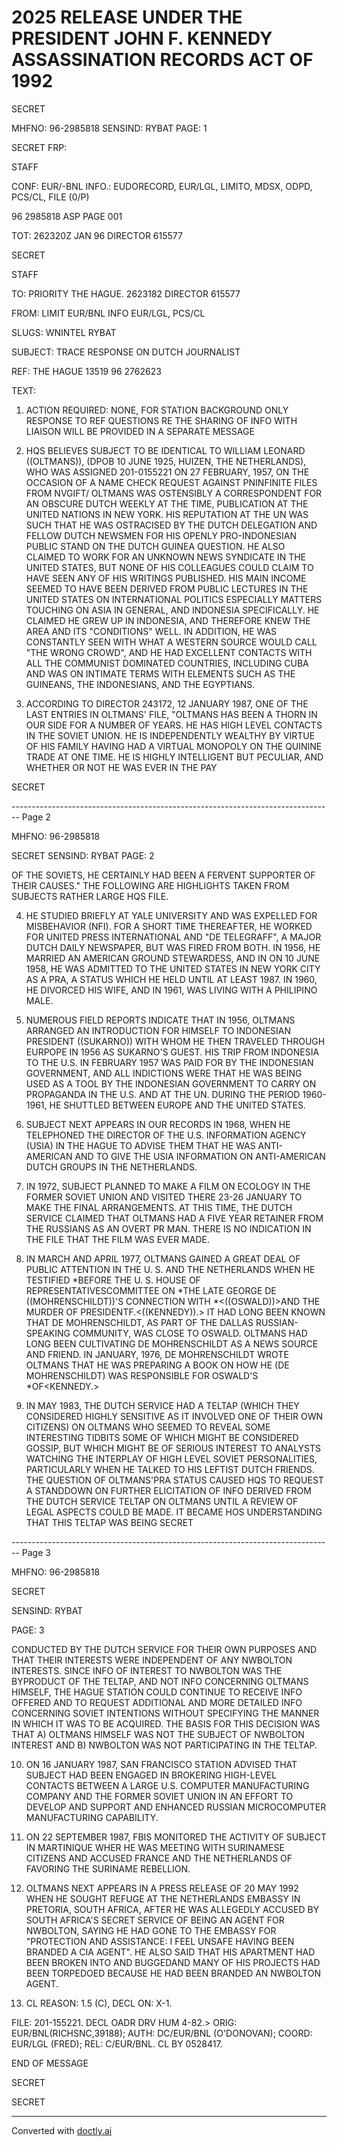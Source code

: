 # 2025 RELEASE UNDER THE PRESIDENT JOHN F. KENNEDY ASSASSINATION RECORDS ACT OF 1992

SECRET

MHFNO: 96-2985818 SENSIND: RYBAT PAGE: 1

SECRET FRP:

STAFF

CONF: EUR/-BNL INFO.: EUDORECORD, EUR/LGL, LIMITO, MDSX, ODPD,
PCS/CL, FILE (0/P)

96 2985818 ASP PAGE 001

TOT: 262320Z JAN 96 DIRECTOR 615577

SECRET

STAFF

TO: PRIORITY THE HAGUE. 2623182 DIRECTOR 615577

FROM: LIMIT EUR/BNL INFO EUR/LGL, PCS/CL

SLUGS: WNINTEL RYBAT

SUBJECT: TRACE RESPONSE ON DUTCH JOURNALIST

REF: THE HAGUE 13519 96 2762623

TEXT:

1. ACTION REQUIRED: NONE, FOR STATION BACKGROUND ONLY
   RESPONSE TO REF QUESTIONS RE THE SHARING OF INFO WITH LIAISON WILL BE
   PROVIDED IN A SEPARATE MESSAGE

2. HQS BELIEVES SUBJECT TO BE IDENTICAL TO WILLIAM LEONARD
   ((OLTMANS)), (DPOB 10 JUNE 1925, HUIZEN, THE NETHERLANDS), WHO WAS
   ASSIGNED 201-0155221 ON 27 FEBRUARY, 1957, ON THE OCCASION OF A NAME
   CHECK REQUEST AGAINST PNINFINITE FILES FROM NVGIFT/
   OLTMANS WAS OSTENSIBLY A CORRESPONDENT FOR AN OBSCURE DUTCH WEEKLY
   AT THE TIME,
   PUBLICATION AT THE UNITED NATIONS IN NEW YORK. HIS REPUTATION AT THE
   UN WAS SUCH THAT HE WAS OSTRACISED BY THE DUTCH DELEGATION AND FELLOW
   DUTCH NEWSMEN FOR HIS OPENLY PRO-INDONESIAN PUBLIC STAND ON THE DUTCH
   GUINEA QUESTION. HE ALSO CLAIMED TO WORK FOR AN UNKNOWN NEWS
   SYNDICATE IN THE UNITED STATES, BUT NONE OF HIS COLLEAGUES COULD
   CLAIM TO HAVE SEEN ANY OF HIS WRITINGS PUBLISHED. HIS MAIN INCOME
   SEEMED TO HAVE BEEN DERIVED FROM PUBLIC LECTURES IN THE UNITED STATES
   ON INTERNATIONAL POLITICS ESPECIALLY MATTERS TOUCHING ON ASIA IN
   GENERAL, AND INDONESIA SPECIFICALLY. HE CLAIMED HE GREW UP IN
   INDONESIA, AND THEREFORE KNEW THE AREA AND ITS "CONDITIONS" WELL. IN
   ADDITION, HE WAS CONSTANTLY SEEN WITH WHAT A WESTERN SOURCE WOULD
   CALL "THE WRONG CROWD", AND HE HAD EXCELLENT CONTACTS WITH ALL THE
   COMMUNIST DOMINATED COUNTRIES, INCLUDING CUBA AND WAS ON INTIMATE
   TERMS WITH ELEMENTS SUCH AS THE GUINEANS, THE INDONESIANS, AND THE
   EGYPTIANS.

3. ACCORDING TO DIRECTOR 243172, 12 JANUARY 1987, ONE OF THE
   LAST ENTRIES IN OLTMANS' FILE, "OLTMANS HAS BEEN A THORN IN OUR SIDE
   FOR A NUMBER OF YEARS. HE HAS HIGH LEVEL CONTACTS IN THE SOVIET
   UNION. HE IS INDEPENDENTLY WEALTHY BY VIRTUE OF HIS FAMILY HAVING HAD
   A VIRTUAL MONOPOLY ON THE QUININE TRADE AT ONE TIME. HE IS HIGHLY
   INTELLIGENT BUT PECULIAR, AND WHETHER OR NOT HE WAS EVER IN THE PAY

SECRET


-------------------------------------------------------------------------------- Page 2

MHFNO: 96-2985818

SECRET
SENSIND: RYBAT
PAGE: 2

OF THE SOVIETS, HE CERTAINLY HAD BEEN A FERVENT SUPPORTER OF THEIR
CAUSES." THE FOLLOWING ARE HIGHLIGHTS TAKEN FROM SUBJECTS RATHER
LARGE HQS FILE.

4. HE STUDIED BRIEFLY AT YALE UNIVERSITY AND WAS EXPELLED FOR
   MISBEHAVIOR (NFI). FOR A SHORT TIME THEREAFTER, HE WORKED FOR UNITED
   PRESS INTERNATIONAL AND "DE TELEGRAFF", A MAJOR DUTCH DAILY
   NEWSPAPER, BUT WAS FIRED FROM BOTH. IN 1956, HE MARRIED AN AMERICAN
   GROUND STEWARDESS, AND IN ON 10 JUNE 1958, HE WAS ADMITTED TO THE
   UNITED STATES IN NEW YORK CITY AS A PRA, A STATUS WHICH HE HELD UNTIL
   AT LEAST 1987. IN 1960, HE DIVORCED HIS WIFE, AND IN 1961, WAS
   LIVING WITH A PHILIPINO MALE.

5. NUMEROUS FIELD REPORTS INDICATE THAT IN 1956, OLTMANS
   ARRANGED AN INTRODUCTION FOR HIMSELF TO INDONESIAN PRESIDENT
   ((SUKARNO)) WITH WHOM HE THEN TRAVELED THROUGH EURPOPE IN 1956 AS
   SUKARNO'S GUEST. HIS TRIP FROM INDONESIA TO THE U.S. IN FEBRUARY 1957
   WAS PAID FOR BY THE INDONESIAN GOVERNMENT, AND ALL INDICTIONS WERE
   THAT HE WAS BEING USED AS A TOOL BY THE INDONESIAN GOVERNMENT TO
   CARRY ON PROPAGANDA IN THE U.S. AND AT THE UN. DURING THE PERIOD
   1960-1961, HE SHUTTLED BETWEEN EUROPE AND THE UNITED STATES.

6. SUBJECT NEXT APPEARS IN OUR RECORDS IN 1968, WHEN HE
   TELEPHONED THE DIRECTOR OF THE U.S. INFORMATION AGENCY (USIA) IN THE
   HAGUE TO ADVISE THEM THAT HE WAS ANTI-AMERICAN AND TO GIVE THE USIA
   INFORMATION ON ANTI-AMERICAN DUTCH GROUPS IN THE NETHERLANDS.

7. IN 1972, SUBJECT PLANNED TO MAKE A FILM ON ECOLOGY IN THE
   FORMER SOVIET UNION AND VISITED THERE 23-26 JANUARY TO MAKE THE FINAL
   ARRANGEMENTS. AT THIS TIME, THE DUTCH SERVICE CLAIMED THAT OLTMANS
   HAD A FIVE YEAR RETAINER FROM THE RUSSIANS AS AN OVERT PR MAN. THERE
   IS NO INDICATION IN THE FILE THAT THE FILM WAS EVER MADE.

8. IN MARCH AND APRIL 1977, OLTMANS GAINED A GREAT DEAL OF
   PUBLIC ATTENTION IN THE U. S. AND THE NETHERLANDS WHEN HE TESTIFIED
   *BEFORE THE U. S. HOUSE OF REPRESENTATIVES<ASSASSINATIONS>COMMITTEE ON
   *THE LATE GEORGE DE ((MOHRENSCHILDT))'S CONNECTION WITH<LEE HARVEY>
   *<((OSWALD))>AND THE MURDER OF PRESIDENT<JOHN>F.<((KENNEDY)).> IT HAD
   LONG BEEN KNOWN THAT DE MOHRENSCHILDT, AS PART OF THE DALLAS
   RUSSIAN-SPEAKING COMMUNITY, WAS CLOSE TO OSWALD. OLTMANS HAD LONG
   BEEN CULTIVATING DE MOHRENSCHILDT AS A NEWS SOURCE AND FRIEND. IN
   JANUARY, 1976, DE MOHRENSCHILDT WROTE OLTMANS THAT HE WAS PREPARING A
   BOOK ON HOW HE (DE MOHRENSCHILDT) WAS RESPONSIBLE FOR OSWALD'S
   *<ASSASSINATION>OF<KENNEDY.>

9. IN MAY 1983, THE DUTCH SERVICE HAD A TELTAP (WHICH THEY
   CONSIDERED HIGHLY SENSITIVE AS IT INVOLVED ONE OF THEIR OWN CITIZENS)
   ON OLTMANS WHO SEEMED TO REVEAL SOME INTERESTING TIDBITS SOME OF
   WHICH MIGHT BE CONSIDERED GOSSIP, BUT WHICH MIGHT BE OF SERIOUS
   INTEREST TO ANALYSTS WATCHING THE INTERPLAY OF HIGH LEVEL SOVIET
   PERSONALITIES, PARTICULARLY WHEN HE TALKED TO HIS LEFTIST DUTCH
   FRIENDS. THE QUESTION OF OLTMANS'PRA STATUS CAUSED HQS TO REQUEST A
   STANDDOWN ON FURTHER ELICITATION OF INFO DERIVED FROM THE DUTCH
   SERVICE TELTAP ON OLTMANS UNTIL A REVIEW OF LEGAL ASPECTS COULD BE
   MADE. IT BECAME HOS UNDERSTANDING THAT THIS TELTAP WAS BEING
   SECRET


-------------------------------------------------------------------------------- Page 3

MHFNO: 96-2985818

SECRET

SENSIND: RYBAT

PAGE: 3

CONDUCTED BY THE DUTCH SERVICE FOR THEIR OWN PURPOSES AND THAT THEIR
INTERESTS WERE INDEPENDENT OF ANY NWBOLTON INTERESTS. SINCE INFO OF
INTEREST TO NWBOLTON WAS THE BYPRODUCT OF THE TELTAP, AND
NOT INFO CONCERNING OLTMANS HIMSELF, THE HAGUE STATION COULD CONTINUE
TO RECEIVE INFO OFFERED AND TO REQUEST ADDITIONAL AND MORE DETAILED
INFO CONCERNING SOVIET INTENTIONS WITHOUT SPECIFYING THE MANNER IN
WHICH IT WAS TO BE ACQUIRED. THE BASIS FOR THIS DECISION WAS THAT A)
OLTMANS HIMSELF WAS NOT THE SUBJECT OF NWBOLTON INTEREST AND
B) NWBOLTON WAS NOT PARTICIPATING IN THE TELTAP.

10. ON 16 JANUARY 1987, SAN FRANCISCO STATION ADVISED THAT
    SUBJECT HAD BEEN ENGAGED IN BROKERING HIGH-LEVEL CONTACTS BETWEEN A
    LARGE U.S. COMPUTER MANUFACTURING COMPANY AND THE FORMER SOVIET UNION
    IN AN EFFORT TO DEVELOP AND SUPPORT AND ENHANCED RUSSIAN
    MICROCOMPUTER MANUFACTURING CAPABILITY.

11. ON 22 SEPTEMBER 1987, FBIS MONITORED THE ACTIVITY OF
    SUBJECT IN MARTINIQUE WHER HE WAS MEETING WITH SURINAMESE CITIZENS
    AND ACCUSED FRANCE AND THE NETHERLANDS OF FAVORING THE SURINAME
    REBELLION.

12. OLTMANS NEXT APPEARS IN A PRESS RELEASE OF 20 MAY 1992 WHEN
    HE SOUGHT REFUGE AT THE NETHERLANDS EMBASSY IN PRETORIA, SOUTH
    AFRICA, AFTER HE WAS ALLEGEDLY ACCUSED BY SOUTH AFRICA'S SECRET
    SERVICE OF BEING AN AGENT FOR NWBOLTON, SAYING HE HAD GONE TO THE
    EMBASSY FOR "PROTECTION AND ASSISTANCE: I FEEL UNSAFE HAVING BEEN
    BRANDED A CIA AGENT". HE ALSO SAID THAT HIS APARTMENT HAD BEEN
    BROKEN INTO AND BUGGEDAND MANY OF HIS PROJECTS HAD BEEN TORPEDOED
    BECAUSE HE HAD BEEN BRANDED AN NWBOLTON AGENT.

13. CL REASON: 1.5 (C), DECL ON: X-1.

FILE: 201-155221. DECL OADR DRV HUM 4-82.>
ORIG: EUR/BNL(RICHSNC,39188); AUTH: DC/EUR/BNL (O'DONOVAN); COORD:
EUR/LGL (FRED); REL: C/EUR/BNL. CL BY 0528417.

END OF MESSAGE

SECRET

SECRET


---
Converted with [doctly.ai](https://doctly.ai)